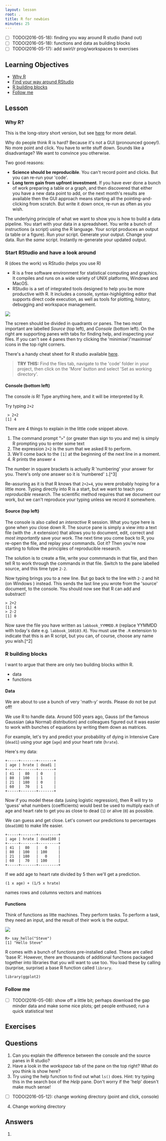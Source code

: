 ```yaml
---
layout: lesson
root: .
title: R for newbies
minutes: 25
---
```


<!-- - [ ] TODO(2016-05-12): 
- more detail on the different panes in R studio
    - explain tabs and panes
    - explain ...

  -->


- [ ] TODO(2016-05-18): finding you way around R studio (hand out)
- [ ] TODO(2016-05-18): functions and data as building blocks
- [ ] TODO(2016-05-17): add swirl/r prog/workspaces to exercises

## Learning Objectives 

- [Why R](#why-r)
- [Find your way around RStudio](#start-rstudio-and-have-a-look-around)  
- [R building blocks](#r-building-blocks)
- [Follow me](#follow-me)

## Lesson 

<a name="why-r"></a>

### Why R?

This is the long-story short version, but see [here](why-r.html) for more detail.

Why do people think R is hard? Because it's not a GUI (pronounced gooey!). No more point and click. You have to write stuff down. Sounds like a disadvantage? We want to convince you otherwise. 

Two good reasons:

- **Science should be reproducible**. You can't record point and clicks. But you can re-run your 'code'.
- **Long term gain from upfront investment**. If you have ever done a bunch of work preparing a table or a graph, and then discovered that either you have a new data point to add, or the next month's results are available then the GUI approach means starting all the pointing-and-clicking from scratch. But write it down once, re-run as often as you wish.

The underlying principle of what we want to show you is how to build a data pipeline. You start with your data in a spreadsheet. You write a bunch of instructions (a script) using the R language. Your script produces an output (a table or a figure). Run your script. Generate your output. Change your data. Run the _same_ script. Instantly re-generate your updated output. 

<a name="start-rstudio-and-have-a-look-around"></a>

### Start RStudio and have a look around

R (does the work) vs RStudio (helps you use R)

- R is a free software environment for statistical computing and graphics. It compiles and runs on a wide variety of UNIX platforms, Windows and MacOS.
- RStudio is a set of integrated tools designed to help you be more productive with R. It includes a console, syntax-highlighting editor that supports direct code execution, as well as tools for plotting, history, debugging and workspace management.

![](img/r-studio-ide.png)

<!-- ![](img/r-studio-windows-vanilla.jpeg) -->

The screen should be divided in quadrants or panes. The two most important are labelled _Source_ (top left), and _Console_ (bottom left). On the right are supporting panes with tabs for finding help, and inspecting your files. If you can't see 4 panes then try clicking the 'minimise'/'maximise' icons in the top right corners.

There's a handy cheat sheet for R studio available [here](https://www.rstudio.com/wp-content/uploads/2016/01/rstudio-IDE-cheatsheet.pdf). 

> **TRY THIS:** Find the files tab, navigate to the 'code' folder in your project, then click on the 'More' button and select 'Set as working directory'.

#### Console (bottom left)

The console _is_ R! Type anything here, and it will be interpreted by R.

Try typing `2+2`

     > 2+2
    [1] 4

There are 4 things to explain in the little code snippet above.

1. The command prompt "`>`" (or greater than sign to you and me) is simply R prompting you to enter some text
2. The expression `2+2` is the sum that we asked R to perform.
3. We'll come back to the `[1]` at the beginning of the next line in a moment.
4. R prints the answer `4`

The number in square brackets is actually R 'numbering' your answer for you. There's only one answer so it is 'numbered' `1`.[^3]

Re-assuring as it is that R knows that `2+2=4`, you were probably hoping for a little more. Typing directly into R is a start, but we want to teach you _reproducible_ research. The scientific method requires that we document our work, but we can't reproduce your typing unless we record it somewhere. 

<a name="keep-a-lab-book-of-your-work"></a>

#### Source (top left)

The console is also called an _interactive_ R session. What you type here is gone when you close down R. The source pane is simply a view into a text file (with the `.R` extension) that allows you to document, edit, correct and _most importantly_ save your work. The next time you come back to R, you re-open the file, and replay your commands. Got it? Then you're now starting to follow the principles of reproducible research.

The solution is to create a file, write your commmands in that file, and then tell R to work through the commands in that file. Switch to the pane labelled source, and this time type `2-2`. 

Now typing <enter> brings you to a new line. But go back to the line with `2-2` and hit <command-enter> (on Windows <control-enter>) instead. This sends the last line you wrote from the 'source' document, to the console. You should now see that R can add and substract!

    > 2+2
    [1] 4
    > 2-2
    [1] 0

Now save the file you have written as `labbook_YYMMDD.R` (replace YYMMDD with today's date e.g. `labbook_160103.R`). You must use the `.R` extension to indicate that this is an R script, but you can, of course, choose any name you wish.[^2] 

### R building blocks

I want to argue that there are only two building blocks within R.

- data
- functions

#### Data

We are about to use a bunch of very 'math-y' words. Please do not be put off!

We use R to handle data. Around 500 years ago, Gauss (of the famous Gaussian (aka Normal) distribution) and colleagues figured out it was easier to work with bunches of equations by writing them down as matrices.

For example, let's try and predict your probability of dying in Intensive Care (`dead1`) using your age (`age`) and your heart rate (`hrate`).

Here's my data:

    +-----+-------+-------+
    | age | hrate | dead1 |
    +-----+-------+-------+
    | 41  |  80   | 0     |
    | 80  | 100   | 1     |
    | 21  | 180   | 0     |
    | 60  |  70   | 1     |
    +-----+-------+-------+

Now if you model these data (using logistic regression), then R will try to 'guess' what numbers (coefficients) would best be used to multiply each of age and heart rate to get you as close to dead (`1`) or alive (`0`) as possible. 

We can guess and get close. Let's convert our predictions to percentages (`dead100`) to make life easier.

    +-----+-------+---------+
    | age | hrate | dead100 |
    +-----+-------+---------+
    | 41  |  80   |   0     |
    | 80  | 100   | 100     |
    | 21  | 180   |   0     |
    | 60  |  70   | 100     |
    +-----+-------+---------+

If we add age to heart rate divided by 5 then we'll get a prediction.

    (1 x age) + (1/5 x hrate) 



names 
rows and columns
vectors and matrices



#### Functions

Think of functions as litte machines. They perform tasks. To perform a task, they need an input, and the result of their work is the output. 

![](img/function-anatomy.png)

    R> say_hello("Steve")
    [1] "Hello Steve"

R comes with a bunch of functions pre-installed called. These are called 'base R'. However, there are thousands of additional functions packaged together into libraries that you will want to use too. You load these by calling (surprise, surprise) a base R function called `library`.

    library(ggplot2)

<a name="follow-me"></a>

### Follow me

- [ ] TODO(2016-05-08): show off a little bit; perhaps download the gap minder data and make some nice plots; get people enthused; run a quick statistical test 



## Exercises

## Questions

1. Can you explain the difference between the console and the source panes in R studio?
2. Have a look in the _workspace_ tab of the pane on the top right? What do you think is show here?
3. Try using the help function to find out what `ls()` does. Hint: try typing this in the search box of the _Help_ pane. Don't worry if the 'help' doesn't make much sense! 

- [ ] TODO(2016-05-12): change working directory (point and click, console)
4. Change working directory

## Answers

1. 